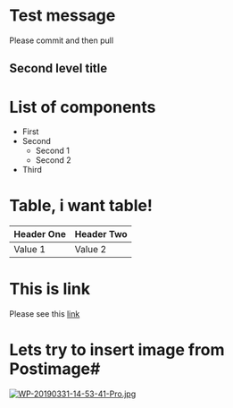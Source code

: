 # Test message
Please commit and then pull

## Second level title ## 

# List of components # 

- First 
- Second
    - Second 1
    - Second 2
- Third

# Table, i want table! #

| Header One | Header Two |
|------------|------------|
| Value 1    | Value 2    |

# This is link #

Please see this [link](/http://ya.ru "Link to Yandex")
# Lets try to insert image from Postimage# 

[![WP-20190331-14-53-41-Pro.jpg](https://i.postimg.cc/8z7CRw0s/WP-20190331-14-53-41-Pro.jpg)](https://postimg.cc/75yDD1Dy)

